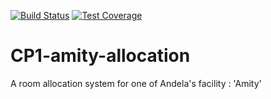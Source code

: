 [![Build Status](https://travis-ci.org/ProberI/CP1-amity-allocation.svg?branch=master)](https://travis-ci.org/ProberI/CP1-amity-allocation)
[![Test Coverage](https://codeclimate.com/github/ProberI/CP1-amity-allocation/badges/coverage.svg)](https://codeclimate.com/github/ProberI/CP1-amity-allocation/coverage)

# CP1-amity-allocation

A room allocation system for one of Andela's facility : 'Amity'
